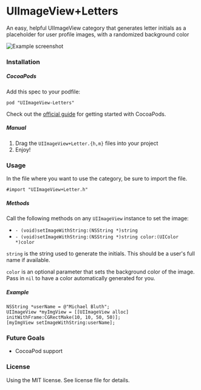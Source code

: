 UIImageView+Letters
===================

An easy, helpful UIImageView category that generates letter initials as a placeholder for user profile images, with a randomized background color

![Example screenshot](http://i.imgur.com/xSBjVQ7.png)

### Installation

##### CocoaPods

Add this spec to your podfile:

`pod "UIImageView-Letters"`

Check out the [official guide](http://guides.cocoapods.org/using/index.html) for getting started with CocoaPods.

##### Manual

1. Drag the `UIImageView+Letter.{h,m}` files into your project
2. Enjoy!

### Usage

In the file where you want to use the category, be sure to import the file. 

`#import "UIImageView+Letter.h"`

##### Methods

Call the following methods on any `UIImageView` instance to set the image:

+ `- (void)setImageWithString:(NSString *)string`
+ `- (void)setImageWithString:(NSString *)string color:(UIColor *)color`

`string` is the string used to generate the initials. This should be a user's full name if available.

`color` is an optional parameter that sets the background color of the image. Pass in `nil` to have a color automatically generated for you.

##### Example

```
NSString *userName = @"Michael Bluth";
UIImageView *myImgView = [[UIImageView alloc] initWithFrame:CGRectMake(10, 10, 50, 50)];
[myImgView setImageWithString:userName];
```

### Future Goals

+ CocoaPod support

### License

Using the MIT license. See license file for details.
